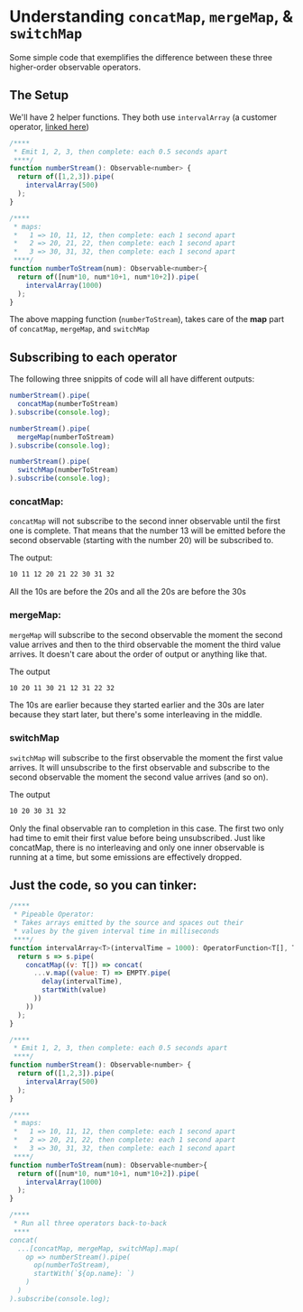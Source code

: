 # Understanding `concatMap`, `mergeMap`, & `switchMap`

Some simple code that exemplifies the difference between these three higher-order observable operators. 

## The Setup 

We'll have 2 helper functions. They both use `intervalArray` (a customer operator, [linked here](intervalArray.md))

```JavaScript
/****
 * Emit 1, 2, 3, then complete: each 0.5 seconds apart
 ****/
function numberStream(): Observable<number> {
  return of([1,2,3]).pipe(
    intervalArray(500)
  );
}

/****
 * maps:
 *   1 => 10, 11, 12, then complete: each 1 second apart 
 *   2 => 20, 21, 22, then complete: each 1 second apart
 *   3 => 30, 31, 32, then complete: each 1 second apart
 ****/
function numberToStream(num): Observable<number>{
  return of([num*10, num*10+1, num*10+2]).pipe(
    intervalArray(1000)
  );
}
```

The above mapping function (`numberToStream`), takes care of the **map** part of `concatMap`, `mergeMap`, and `switchMap`

## Subscribing to each operator 

The following three snippits of code will all have different outputs:

```JavaScript
numberStream().pipe(
  concatMap(numberToStream)
).subscribe(console.log);
```
```JavaScript
numberStream().pipe(
  mergeMap(numberToStream)
).subscribe(console.log);
```
```JavaScript
numberStream().pipe(
  switchMap(numberToStream)
).subscribe(console.log);
```

### concatMap:

`concatMap` will not subscribe to the second inner observable until the first one is complete. That means that the number 13 will be emitted before the second observable (starting with the number 20) will be subscribed to.

The output:
```HTML
10 11 12 20 21 22 30 31 32
```

All the 10s are before the 20s and all the 20s are before the 30s

### mergeMap:

`mergeMap` will subscribe to the second observable the moment the second value arrives and then to the third observable the moment the third value arrives. It doesn't care about the order of output or anything like that.

The output
```HTML
10 20 11 30 21 12 31 22 32
```
The 10s are earlier because they started earlier and the 30s are later because they start later, but there's some interleaving in the middle.

### switchMap

`switchMap` will subscribe to the first observable the moment the first value arrives. It will unsubscribe to the first observable and subscribe to the second observable the moment the second value arrives (and so on).

The output
```HTML
10 20 30 31 32
```

Only the final observable ran to completion in this case. The first two only had time to emit their first value before being unsubscribed. Just like concatMap, there is no interleaving and only one inner observable is running at a time, but some emissions are effectively dropped.

## Just the code, so you can tinker:

```JavaScript
/****
 * Pipeable Operator:
 * Takes arrays emitted by the source and spaces out their
 * values by the given interval time in milliseconds
 ****/
function intervalArray<T>(intervalTime = 1000): OperatorFunction<T[], T> {
  return s => s.pipe(
    concatMap((v: T[]) => concat(
      ...v.map((value: T) => EMPTY.pipe(
        delay(intervalTime),
        startWith(value)
      ))
    ))
  );
}

/****
 * Emit 1, 2, 3, then complete: each 0.5 seconds apart
 ****/
function numberStream(): Observable<number> {
  return of([1,2,3]).pipe(
    intervalArray(500)
  );
}

/****
 * maps:
 *   1 => 10, 11, 12, then complete: each 1 second apart 
 *   2 => 20, 21, 22, then complete: each 1 second apart
 *   3 => 30, 31, 32, then complete: each 1 second apart
 ****/
function numberToStream(num): Observable<number>{
  return of([num*10, num*10+1, num*10+2]).pipe(
    intervalArray(1000)
  );
}

/****
 * Run all three operators back-to-back
 ****
concat(
  ...[concatMap, mergeMap, switchMap].map(
    op => numberStream().pipe(
      op(numberToStream),
      startWith(`${op.name}: `)
    )
  )
).subscribe(console.log);
```
